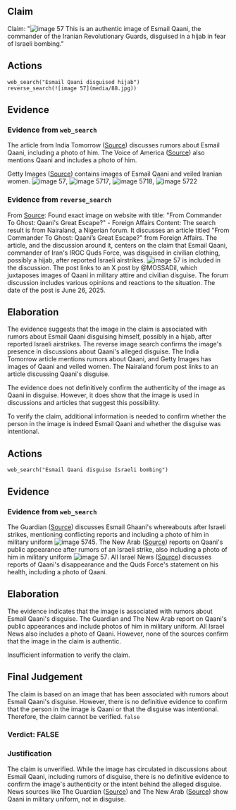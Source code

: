 ## Claim
Claim: "![image 57](media/88.jpg) This is an authentic image of Esmail Qaani, the commander of the Iranian Revolutionary Guards, disguised in a hijab in fear of Israeli bombing."

## Actions
```
web_search("Esmail Qaani disguised hijab")
reverse_search(![image 57](media/88.jpg))
```

## Evidence
### Evidence from `web_search`
The article from India Tomorrow ([Source](https://indiatomorrow.net/2024/10/17/irans-top-commander-being-mossad-agent-subsides-after-his-public-appearance-the-iran-embassy-in-india-denies-the-rumours-about-esmail-qaani/)) discusses rumors about Esmail Qaani, including a photo of him. The Voice of America ([Source](https://www.voanews.com/a/extremism-watch_afghan-officials-irans-new-quds-chief-likely-faked-identity-2018/6182322.html)) also mentions Qaani and includes a photo of him.

Getty Images ([Source](https://www.gettyimages.ca/photos/islamic-revolutionary-guard-corps?page=4)) contains images of Esmail Qaani and veiled Iranian women. ![image 57](media/88.jpg), ![image 5717](media/2025-08-23_01-49-1755913791-773015.jpg), ![image 5718](media/2025-08-23_01-49-1755913791-918317.jpg), ![image 5722](media/2025-08-23_01-49-1755913794-906446.jpg)


### Evidence from `reverse_search`
From [Source](https://www.nairaland.com/8460455/commander-ghost-qaanis-great-escape): Found exact image on website with title: "From Commander To Ghost: Qaani's Great Escape?" - Foreign Affairs
Content: The search result is from Nairaland, a Nigerian forum. It discusses an article titled "From Commander To Ghost: Qaani’s Great Escape?" from Foreign Affairs. The article, and the discussion around it, centers on the claim that Esmail Qaani, commander of Iran's IRGC Quds Force, was disguised in civilian clothing, possibly a hijab, after reported Israeli airstrikes. ![image 57](media/88.jpg) is included in the discussion. The post links to an X post by @MOSSADil, which juxtaposes images of Qaani in military attire and civilian disguise. The forum discussion includes various opinions and reactions to the situation. The date of the post is June 26, 2025.


## Elaboration
The evidence suggests that the image in the claim is associated with rumors about Esmail Qaani disguising himself, possibly in a hijab, after reported Israeli airstrikes. The reverse image search confirms the image's presence in discussions about Qaani's alleged disguise. The India Tomorrow article mentions rumors about Qaani, and Getty Images has images of Qaani and veiled women. The Nairaland forum post links to an article discussing Qaani's disguise.

The evidence does not definitively confirm the authenticity of the image as Qaani in disguise. However, it does show that the image is used in discussions and articles that suggest this possibility.

To verify the claim, additional information is needed to confirm whether the person in the image is indeed Esmail Qaani and whether the disguise was intentional.


## Actions
```
web_search("Esmail Qaani disguise Israeli bombing")
```

## Evidence
### Evidence from `web_search`
The Guardian ([Source](https://www.theguardian.com/world/2024/oct/10/iran-esmail-ghaani-al-quds-beirut-lebanon-israeli-strikes-hezbollah)) discusses Esmail Ghaani's whereabouts after Israeli strikes, mentioning conflicting reports and including a photo of him in military uniform ![image 5745](media/2025-08-23_01-50-1755913821-486507.jpg). The New Arab ([Source](https://www.newarab.com/news/back-dead-iran-quds-force-leader-qaani-re-emerges)) reports on Qaani's public appearance after rumors of an Israeli strike, also including a photo of him in military uniform ![image 57](media/88.jpg). All Israel News ([Source](https://allisrael.com/iran-s-quds-force-says-chief-is-in-good-health-following-reports-of-his-disappearance-in-beirut)) discusses reports of Qaani's disappearance and the Quds Force's statement on his health, including a photo of Qaani.


## Elaboration
The evidence indicates that the image is associated with rumors about Esmail Qaani's disguise. The Guardian and The New Arab report on Qaani's public appearances and include photos of him in military uniform. All Israel News also includes a photo of Qaani. However, none of the sources confirm that the image in the claim is authentic.

Insufficient information to verify the claim.


## Final Judgement
The claim is based on an image that has been associated with rumors about Esmail Qaani's disguise. However, there is no definitive evidence to confirm that the person in the image is Qaani or that the disguise was intentional. Therefore, the claim cannot be verified. `false`

### Verdict: FALSE

### Justification
The claim is unverified. While the image has circulated in discussions about Esmail Qaani, including rumors of disguise, there is no definitive evidence to confirm the image's authenticity or the intent behind the alleged disguise. News sources like The Guardian ([Source](https://www.theguardian.com/world/2024/oct/10/iran-esmail-ghaani-al-quds-beirut-lebanon-israeli-strikes-hezbollah)) and The New Arab ([Source](https://www.newarab.com/news/back-dead-iran-quds-force-leader-qaani-re-emerges)) show Qaani in military uniform, not in disguise.
